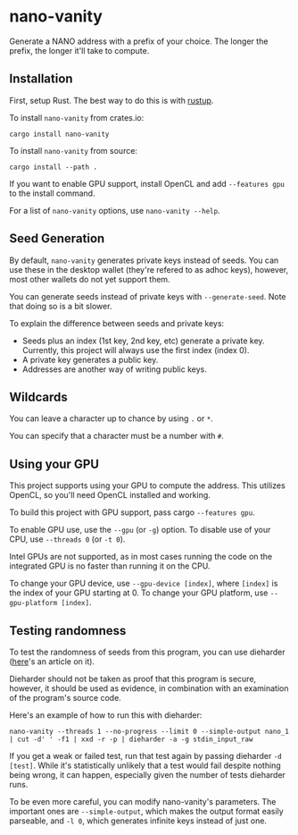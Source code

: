 # nano-vanity

Generate a NANO address with a prefix of your choice.
The longer the prefix, the longer it'll take to compute.

## Installation

First, setup Rust. The best way to do this is with [rustup](https://rustup.rs).

To install `nano-vanity` from crates.io:

```
cargo install nano-vanity
```

To install `nano-vanity` from source:

```
cargo install --path .
```

If you want to enable GPU support, install OpenCL and add `--features gpu` to the install command.

For a list of `nano-vanity` options, use `nano-vanity --help`.

## Seed Generation

By default, `nano-vanity` generates private keys instead of seeds.
You can use these in the desktop wallet (they're refered to as adhoc keys),
however, most other wallets do not yet support them.

You can generate seeds instead of private keys with `--generate-seed`.
Note that doing so is a bit slower.

To explain the difference between seeds and private keys:

- Seeds plus an index (1st key, 2nd key, etc) generate a private key.
  Currently, this project will always use the first index (index 0).
- A private key generates a public key.
- Addresses are another way of writing public keys.

## Wildcards

You can leave a character up to chance by using `.` or `*`.

You can specify that a character must be a number with `#`.

## Using your GPU

This project supports using your GPU to compute the address.
This utilizes OpenCL, so you'll need OpenCL installed and working.

To build this project with GPU support, pass cargo `--features gpu`.

To enable GPU use, use the `--gpu` (or `-g`) option. To disable
use of your CPU, use `--threads 0` (or `-t 0`).

Intel GPUs are not supported, as in most cases running the code on
the integrated GPU is no faster than running it on the CPU.

To change your GPU device, use `--gpu-device [index]`, where `[index]`
is the index of your GPU starting at 0.
To change your GPU platform, use `--gpu-platform [index]`.

## Testing randomness

To test the randomness of seeds from this program, you can use dieharder
([here](https://web.archive.org/web/20161029064924/www.linux-mag.com/id/4125/)'s an article on it).

Dieharder should not be taken as proof that this program is secure, however, it should be used as evidence, in combination
with an examination of the program's source code.

Here's an example of how to run this with dieharder:

```
nano-vanity --threads 1 --no-progress --limit 0 --simple-output nano_1 | cut -d' ' -f1 | xxd -r -p | dieharder -a -g stdin_input_raw
```

If you get a weak or failed test, run that test again by passing dieharder `-d [test]`.
While it's statistically unlikely that a test would fail despite nothing being wrong, it can happen,
especially given the number of tests dieharder runs.

To be even more careful, you can modify nano-vanity's parameters.
The important ones are `--simple-output`, which makes the output format easily parseable,
and `-l 0`, which generates infinite keys instead of just one.
